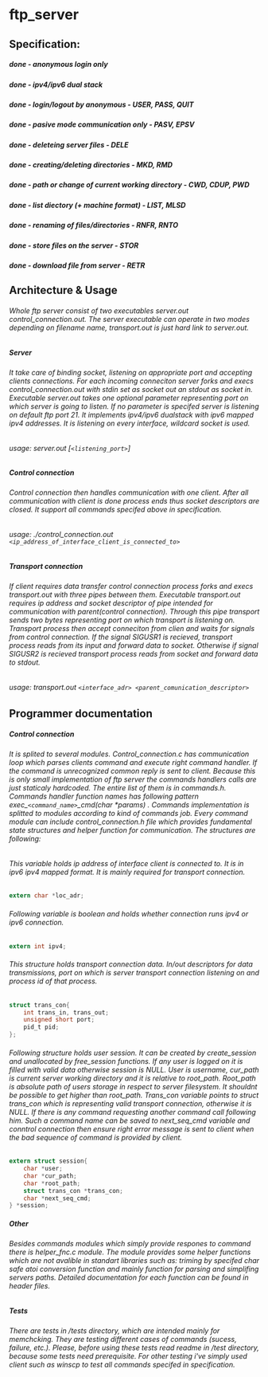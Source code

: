 # ftp_server
## Specification:
##### done - anonymous login only
##### done - ipv4/ipv6 dual stack
##### done - login/logout by anonymous - USER, PASS, QUIT
##### done - pasive mode communication only - PASV, EPSV
##### done - deleteing server files - DELE
##### done - creating/deleting directories - MKD, RMD
##### done - path or change of current working directory - CWD, CDUP, PWD
##### done - list diectory (+ machine format) - LIST, MLSD
##### done - renaming of files/directories - RNFR, RNTO
##### done - store files on the server - STOR
##### done - download file from server - RETR
## Architecture & Usage
###### Whole ftp server consist of two executables server.out control_connection.out. The server executable can operate in two modes depending on filename name, transport.out is just hard link to server.out. 
##### Server
###### It take care of binding socket, listening on appropriate port and accepting clients connections. For each incoming conneciton server forks and execs control_connection.out with stdin set as socket out an stdout as socket in. Executable server.out takes one optional parameter representing port on which server is going to listen. If no parameter is specifed server is listening on default ftp port 21. It implements ipv4/ipv6 dualstack with ipv6 mapped ipv4 addresses. It is listening on every interface, wildcard socket is used.
###### usage: server.out [`<listening_port>`]
##### Control connection
###### Control connection then handles communication with one client. After all communication with client is done process ends thus socket descriptors are closed. It support all commands specifed above in specification. 
###### usage: ./control_connection.out `<ip_address_of_interface_client_is_connected_to>`
##### Transport connection
###### If client requires data transfer control connection process forks and execs transport.out with three pipes between them. Executable transport.out requires ip address and socket descriptor of pipe intended for communication with parent(control connection). Through this pipe transport sends two bytes representing port on which transport is listening on. Transport process then accept conneciton from clien and waits for signals from control connection. If the signal SIGUSR1 is recieved, transport process reads from its input and forward data to socket. Otherwise if signal SIGUSR2 is recieved transport process reads from socket and forward data to stdout. 
###### usage: transport.out `<interface_adr> <parent_comunication_descriptor>`
## Programmer documentation
##### Control connection
###### It is splited to several modules. Control_connection.c has communication loop which parses clients command and execute right command handler. If the command is unrecognized common reply is sent to client. Because this is only small implementation of ftp server the commands handlers calls are just staticaly hardcoded. The entire list of them is in commands.h. Commands handler function names has following pattern exec_`<command_name>`_cmd(char *params) . Commands implementation is splitted to modules according to kind of commands job. Every command module can include control_connection.h file which provides fundamental state structures and helper function for communication. The structures are following:
###### This variable holds ip address of interface client is connected to. It is in ipv6 ipv4 mapped format. It is mainly required for transport connection.
```c
extern char *loc_adr;
```
###### Following variable is boolean  and holds whether connection runs ipv4 or ipv6 connection.
```c
extern int ipv4;
```
###### This structure holds transport connection data. In/out descriptors for data transmissions, port on which is server transport connection listening on and process id of that process.
```c
struct trans_con{
	int trans_in, trans_out;
	unsigned short port;
	pid_t pid;
};
```
###### Following structure holds user session. It can be created by create_session and unallocated by free_session functions. If any user is logged on it is filled with valid data otherwise session is NULL. User is username, cur_path is current server working directory and it is relative to root_path. Root_path is absolute path of users storage in respect to server filesystem. It shouldnt be possible to get higher than root_path. Trans_con variable points to struct trans_con which is representing valid transport connection, otherwise it is NULL. If there is any command requesting another command call following him. Such a command name can be saved to next_seq_cmd variable and conntrol connection then ensure right error message is sent to client when the bad sequence of command is provided by client. 
```c
extern struct session{
	char *user;
	char *cur_path;
	char *root_path;
	struct trans_con *trans_con;
	char *next_seq_cmd;
} *session;
```
##### Other
###### Besides commands modules which simply provide respones to command there is helper_fnc.c module. The module provides some helper functions which are not avalible in standart libraries such as: triming by specifed char safe atoi conversion function and mainly function for parsing and simplifing servers paths. Detailed documentation for each function can be found in header files.
##### Tests
###### There are tests in /tests directory, which are intended mainly for memchcking. They are testing different cases of commands (sucess, failure, etc.). Please, before using these tests read readme in /test directory, because some tests need prerequisite. For other testing i've simply used client such as winscp to test all commands specifed in specification. 
